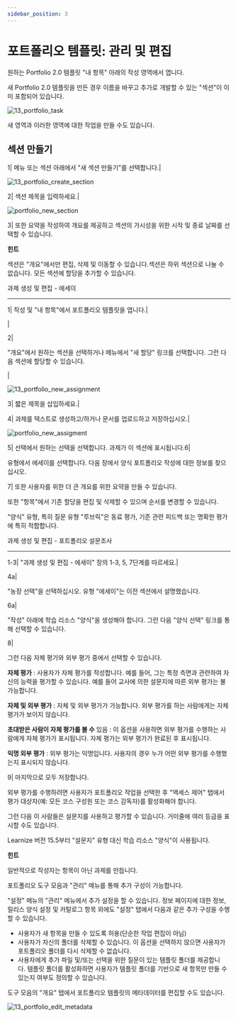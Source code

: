 ```yaml
---
sidebar_position: 3
---
```


# 포트폴리오 템플릿: 관리 및 편집

원하는 Portfolio 2.0 템플릿 "내 항목" 아래의 작성 영역에서 엽니다.

새 Portfolio 2.0 템플릿을 만든 경우 이름을 바꾸고 추가로 개발할 수 있는 "섹션"이 이미 포함되어 있습니다.

![13_portfolio_task](/img/portfolio/13_portfolio_task.png)

새 영역과 이러한 영역에 대한 작업을 만들 수도 있습니다.

## 섹션 만들기

1| 메뉴 또는 섹션 아래에서 "새 섹션 만들기"를 선택합니다.|

![13_portfolio_create_section](/img/portfolio/13_portfolio_create_section.png)

2| 섹션 제목을 입력하세요.|

![portfolio_new_section](/img/portfolio/portfolio_new_section.png)

3| 또한 요약을 작성하여 개요를 제공하고 섹션의 가시성을 위한 시작 및 종료 날짜를 선택할 수 있습니다.

**힌트**

섹션은 "개요"에서만 편집, 삭제 및 이동할 수 있습니다.섹션은 하위 섹션으로 나눌 수 없습니다. 모든 섹션에 할당을 추가할 수 있습니다.

과제 생성 및 편집 - 에세이

---

1| 작성 및 "내 항목"에서 포트폴리오 템플릿을 엽니다.|

|

2|

"개요"에서 원하는 섹션을 선택하거나 메뉴에서 "새 할당" 링크를 선택합니다. 그런 다음 섹션에 할당할 수 있습니다.

|

![13_portfolio_new_assignment](/img/portfolio/13_portfolio_new_assignment.png)

3| 짧은 제목을 삽입하세요.|

4| 과제를 텍스트로 생성하고/하거나 문서를 업로드하고 저장하십시오.|

![portfolio_new_assigment](/img/portfolio/portfolio_new_assigment.png)

5| 선택에서 원하는 선택을 선택합니다. 과제가 이 섹션에 표시됩니다.6|

유형에서 에세이를 선택합니다. 다음 장에서 양식 포트폴리오 작성에 대한 정보를 찾으십시오.

7| 또한 사용자를 위한 더 큰 개요를 위한 요약을 만들 수 있습니다.

또한 "항목"에서 기존 할당을 편집 및 삭제할 수 있으며 순서를 변경할 수 있습니다.

"양식" 유형, 특히 질문 유형 "루브릭"은 동료 평가, 기준 관련 피드백 또는 명확한 평가에 특히 적합합니다.

과제 생성 및 편집 - 포트폴리오 설문조사

---

1-3| "과제 생성 및 편집 - 에세이" 장의 1-3, 5, 7단계를 따르세요.|


4a|

"농장 선택"을 선택하십시오. 유형 "에세이"는 이전 섹션에서 설명했습니다.

6a|

"작성" 아래에 학습 리소스 "양식"을 생성해야 합니다. 그런 다음 "양식 선택" 링크를 통해 선택할 수 있습니다.

8|

그런 다음 자체 평가와 외부 평가 중에서 선택할 수 있습니다.

**자체 평가** : 사용자가 자체 평가를 작성합니다. 예를 들어, 그는 특정 측면과 관련하여 자신의 능력을 평가할 수 있습니다. 예를 들어 교사에 의한 설문지에 따른 외부 평가는 불가능합니다.

**자체 및 외부 평가** : 자체 및 외부 평가가 가능합니다. 외부 평가를 하는 사람에게는 자체 평가가 보이지 않습니다.

**초대받은 사람이 자체 평가를 볼 수** 있음 : 이 옵션을 사용하면 외부 평가를 수행하는 사람에게 자체 평가가 표시됩니다. 자체 평가는 외부 평가가 완료된 후 표시됩니다.

**익명 외부 평가** : 외부 평가는 익명입니다. 사용자의 경우 누가 어떤 외부 평가를 수행했는지 표시되지 않습니다.

9| 마지막으로 모두 저장합니다.

외부 평가를 수행하려면 사용자가 포트폴리오 작업을 선택한 후 "액세스 제어" 탭에서 평가 대상자(예: 모든 코스 구성원 또는 코스 감독자)를 활성화해야 합니다.

그런 다음 이 사람들은 설문지를 사용하고 평가할 수 있습니다. 거미줄에 여러 등급을 표시할 수도 있습니다.

Learnize 버전 15.5부터 "설문지" 유형 대신 학습 리소스 "양식"이 사용됩니다.

**힌트**

일반적으로 작성자는 항목이 아닌 과제를 만듭니다.

포트폴리오 도구 모음과 "관리" 메뉴를 통해 추가 구성이 가능합니다.

"설정" 메뉴의 "관리" 메뉴에서 추가 설정을 할 수 있습니다. 정보 페이지에 대한 정보, 릴리스 양식 설정 및 카탈로그 항목 외에도 "설정" 탭에서 다음과 같은 추가 구성을 수행할 수 있습니다.

- 사용자가 새 항목을 만들 수 있도록 허용(단순한 작업 편집이 아님)
- 사용자가 자신의 폴더를 삭제할 수 있습니다. 이 옵션을 선택하지 않으면 사용자가 포트폴리오 폴더를 다시 삭제할 수 없습니다.
- 사용자에게 추가 파일 및/또는 선택을 위한 질문이 있는 템플릿 폴더를 제공합니다. 템플릿 폴더를 활성화하면 사용자가 템플릿 폴더를 기반으로 새 항목만 만들 수 있는지 여부도 정의할 수 있습니다.

도구 모음의 "개요" 탭에서 포트폴리오 템플릿의 메타데이터를 편집할 수도 있습니다.

![13_portfolio_edit_metadata](/img/portfolio/13_portfolio_edit_metadata.png)